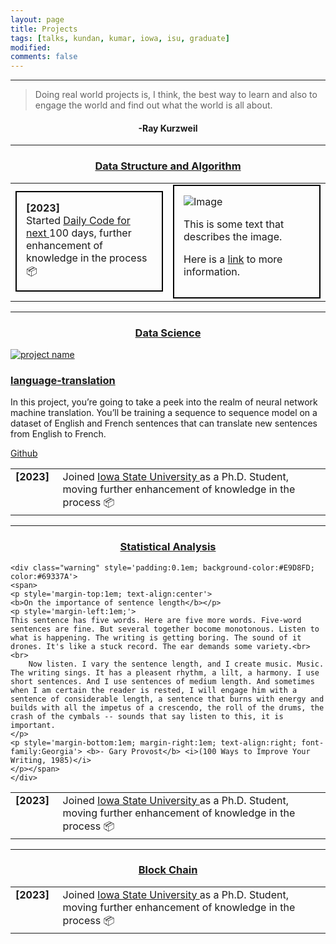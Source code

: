 ```yaml
---
layout: page
title: Projects
tags: [talks, kundan, kumar, iowa, isu, graduate]
modified:
comments: false
---
```


------

> Doing real world projects is, I think, the best way to learn and also to engage the world
> and find out what the world is all about.

<h4 align="center">-Ray Kurzweil</h4>

------

<h3 align="center"><a href="https://github.com/kundan7kumar/algorithmic-challenge">Data Structure and Algorithm </a></h3>
<!-- <table class='news-table'>
    <col width="15%">
    <col width="85%">
    <tr>
        <td valign="top"><strong>[2023]</strong></td>
        <td>Started <a href="https://github.com/kundan7kumar/Algorithm_Challenge">Daily Code for next </a> 100 days, further enhancement of knowledge in the process &#128230;
        </td>
    </tr>

    <div style="border: 1px solid black; padding: 10px;">
      <img src="https://example.com/image.png" alt="Image">
      <p>This is some text that describes the image.</p>
      <p>Here is a <a href="https://example.com">link</a> to more information.</p>
    </div>

</table> -->
<table class='news-table'>
    <col width="45%">
    <col width="45%">
    <tr style="height: 100px;">
        <td>
            <div style="border: 2px solid black; padding: 15px; height: 100%;">
                <strong>[2023]</strong><br>
                Started <a href="https://github.com/kundan7kumar/Algorithm_Challenge">Daily Code for next </a> 100 days, further enhancement of knowledge in the process &#128230;
            </div>
        </td>
        <td>
            <div style="border: 2px solid black; padding: 15px; height: 100%;">
                <img src="https://example.com/image.png" alt="Image">
                <p>This is some text that describes the image.</p>
                <p>Here is a <a href="https://example.com">link</a> to more information.</p>
            </div>
        </td>
    </tr>
</table>

<!-- <table class='news-table'>
    <col width="50%">
    <col width="50%">
    <tr style="height: 500px;">
        <td>
            <div style="border: 1px solid black; padding: 10px; height: 100%;">
                <strong>[2023]</strong><br>
                Started <a href="https://github.com/kundan7kumar/Algorithm_Challenge">Daily Code for next </a> 100 days, further enhancement of knowledge in the process &#128230;
            </div>
        </td>
        <td>
            <div style="border: 1px solid black; padding: 10px; height: 100%;">
                <img src="https://example.com/image.png" alt="Image">
                <p>This is some text that describes the image.</p>
                <p>Here is a <a href="https://example.com">link</a> to more information.</p>
            </div>
        </td>
    </tr>
</table> -->


----
<h3 align="center"><a href="https://github.com/kundan7kumar/data-science">Data Science</a></h3>
<table class='news-table'>
    <col width="15%">
    <col width="85%">
    <tr>
        <td valign="top"><strong>[2023]</strong></td>
        <td>Joined <a href="https://cs.iastate.edu/">Iowa State University </a> as a Ph.D. Student, moving further enhancement of knowledge in the process &#128230;
        </td>
    </tr>
    <div class="item row">
                                <a class="col-md-4 col-sm-4 col-xs-12" href="https://github.com/kundan7kumar/Deep-Learning/tree/master/Project/language-translation" target="_blank">
                                    <img class="img-responsive project-image" src="assets/images/projects/translation.png" alt="project name" />
                                </a>
                                <div class="desc col-md-8 col-sm-8 col-xs-12">
                                    <h3 class="title"><a href="#" target="_blank">language-translation</a></h3>
                                    <p>In this project, you’re going to take a peek into the realm of neural network machine translation. You’ll be training a sequence to sequence model on a dataset of English and French sentences that can translate new sentences from English to French. </p>
                                    <p><a class="more-link" href="https://github.com/kundan7kumar/Deep-Learning/tree/master/Project/language-translation" target="_blank"><i class="fa fa-github"></i>Github</a></p>
                                </div><!--//desc-->
                            </div><!--//item-->

</table>

----
<h3 align="center"><a href="https://github.com/kundan7kumar/statistics-analysis">Statistical Analysis</a></h3>
<table class='news-table'>
    <col width="15%">
    <col width="85%">
    <tr>
        <td valign="top"><strong>[2023]</strong></td>
        <td>Joined <a href="https://cs.iastate.edu/">Iowa State University </a> as a Ph.D. Student, moving further enhancement of knowledge in the process &#128230;
        </td>
    </tr>

    <div class="warning" style='padding:0.1em; background-color:#E9D8FD; color:#69337A'>
    <span>
    <p style='margin-top:1em; text-align:center'>
    <b>On the importance of sentence length</b></p>
    <p style='margin-left:1em;'>
    This sentence has five words. Here are five more words. Five-word sentences are fine. But several together bocome monotonous. Listen to what is happening. The writing is getting boring. The sound of it drones. It's like a stuck record. The ear demands some variety.<br><br>
        Now listen. I vary the sentence length, and I create music. Music. The writing sings. It has a pleasent rhythm, a lilt, a harmony. I use short sentences. And I use sentences of medium length. And sometimes when I am certain the reader is rested, I will engage him with a sentence of considerable length, a sentence that burns with energy and builds with all the impetus of a crescendo, the roll of the drums, the crash of the cymbals -- sounds that say listen to this, it is important.
    </p>
    <p style='margin-bottom:1em; margin-right:1em; text-align:right; font-family:Georgia'> <b>- Gary Provost</b> <i>(100 Ways to Improve Your Writing, 1985)</i>
    </p></span>
    </div>
</table>

----
<h3 align="center"><a href="https://github.com/kundan7kumar/statistics-analysis">Block Chain</a></h3>
<table class='news-table'>
    <col width="15%">
    <col width="85%">
    <tr>
        <td valign="top"><strong>[2023]</strong></td>
        <td>Joined <a href="https://cs.iastate.edu/">Iowa State University </a> as a Ph.D. Student, moving further enhancement of knowledge in the process &#128230;
        </td>
    </tr>
</table>
